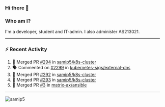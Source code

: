 ### Hi there 👋

### Who am I?
I'm a developer, student and IT-admin. I also administer AS213021.

---
### :zap: Recent Activity
<!--START_SECTION:activity-->
1. 🎉 Merged PR [#294](https://github.com/samip5/k8s-cluster/pull/294) in [samip5/k8s-cluster](https://github.com/samip5/k8s-cluster)
2. 🗣 Commented on [#2299](https://github.com/kubernetes-sigs/external-dns/issues/2299) in [kubernetes-sigs/external-dns](https://github.com/kubernetes-sigs/external-dns)
3. 🎉 Merged PR [#292](https://github.com/samip5/k8s-cluster/pull/292) in [samip5/k8s-cluster](https://github.com/samip5/k8s-cluster)
4. 🎉 Merged PR [#293](https://github.com/samip5/k8s-cluster/pull/293) in [samip5/k8s-cluster](https://github.com/samip5/k8s-cluster)
5. 🎉 Merged PR [#3](https://github.com/matrix-ax/ansible/pull/3) in [matrix-ax/ansible](https://github.com/matrix-ax/ansible)
<!--END_SECTION:activity-->
---

<img align="center" src="https://github-readme-stats.vercel.app/api?username=samip5&show_icons=true" alt="samip5" />
